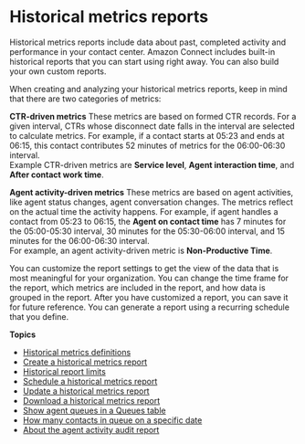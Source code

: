 # Historical metrics reports<a name="historical-metrics"></a>

Historical metrics reports include data about past, completed activity and performance in your contact center\. Amazon Connect includes built\-in historical reports that you can start using right away\. You can also build your own custom reports\. 

When creating and analyzing your historical metrics reports, keep in mind that there are two categories of metrics:

**CTR\-driven metrics**  <a name="ctr-driven-metrics"></a>
These metrics are based on formed CTR records\. For a given interval, CTRs whose disconnect date falls in the interval are selected to calculate metrics\. For example, if a contact starts at 05:23 and ends at 06:15, this contact contributes 52 minutes of metrics for the 06:00\-06:30 interval\.   
Example CTR\-driven metrics are **Service level**, **Agent interaction time**, and **After contact work time**\. 

**Agent activity\-driven metrics**  <a name="termdef"></a>
These metrics are based on agent activities, like agent status changes, agent conversation changes\. The metrics reflect on the actual time the activity happens\. For example, if agent handles a contact from 05:23 to 06:15, the **Agent on contact time** has 7 minutes for the 05:00\-05:30 interval, 30 minutes for the 05:30\-06:00 interval, and 15 minutes for the 06:00\-06:30 interval\.  
For example, an agent activity\-driven metric is **Non\-Productive Time**\. 

You can customize the report settings to get the view of the data that is most meaningful for your organization\. You can change the time frame for the report, which metrics are included in the report, and how data is grouped in the report\. After you have customized a report, you can save it for future reference\. You can generate a report using a recurring schedule that you define\.

**Topics**
+ [Historical metrics definitions](historical-metrics-definitions.md)
+ [Create a historical metrics report](create-historical-metrics-report.md)
+ [Historical report limits](historical-reporting-limits.md)
+ [Schedule a historical metrics report](schedule-historical-metrics-report.md)
+ [Update a historical metrics report](update-historical-metrics-report.md)
+ [Download a historical metrics report](download-historical-metrics-report.md)
+ [Show agent queues in a Queues table](show-agent-queues.md)
+ [How many contacts in queue on a specific date](contacts-in-queue-on-specific-date.md)
+ [About the agent activity audit report](agent-activity-audit-report.md)